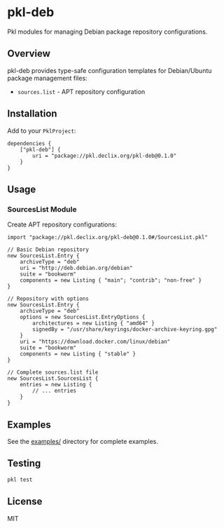 # pkl-deb

Pkl modules for managing Debian package repository configurations.

## Overview

pkl-deb provides type-safe configuration templates for Debian/Ubuntu package management files:
- `sources.list` - APT repository configuration

## Installation

Add to your `PklProject`:

```pkl
dependencies {
    ["pkl-deb"] {
        uri = "package://pkl.declix.org/pkl-deb@0.1.0"
    }
}
```

## Usage

### SourcesList Module

Create APT repository configurations:

```pkl
import "package://pkl.declix.org/pkl-deb@0.1.0#/SourcesList.pkl"

// Basic Debian repository
new SourcesList.Entry {
    archiveType = "deb"
    uri = "http://deb.debian.org/debian"
    suite = "bookworm"
    components = new Listing { "main"; "contrib"; "non-free" }
}

// Repository with options
new SourcesList.Entry {
    archiveType = "deb"
    options = new SourcesList.EntryOptions {
        architectures = new Listing { "amd64" }
        signedBy = "/usr/share/keyrings/docker-archive-keyring.gpg"
    }
    uri = "https://download.docker.com/linux/debian"
    suite = "bookworm"
    components = new Listing { "stable" }
}

// Complete sources.list file
new SourcesList.SourcesList {
    entries = new Listing {
        // ... entries
    }
}
```

## Examples

See the [examples/](examples/) directory for complete examples.

## Testing

```bash
pkl test
```

## License

MIT